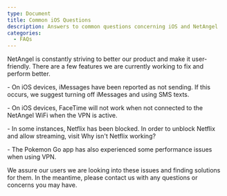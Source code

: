 ```yaml
---
type: Document
title: Common iOS Questions
description: Answers to common questions concerning iOS and NetAngel
categories:
  - FAQs
---
```

NetAngel is constantly striving to better our product and make it user-friendly. There are a few features we are currently working to fix and perform better. 



\- On iOS devices, iMessages have been reported as not sending. If this occurs, we suggest turning off iMessages and using SMS texts. 



\- On iOS devices, FaceTime will not work when not connected to the NetAngel WiFi when the VPN is active. 



\- In some instances, Netflix has been blocked. In order to unblock Netflix and allow streaming, visit  Why isn't Netflix working?



\- The Pokemon Go app has also experienced some performance issues when using VPN. 



We assure our users we are looking into these issues and finding solutions for them. In the meantime, please contact us with any questions or concerns you may have.
